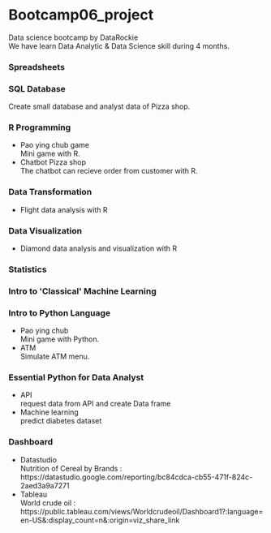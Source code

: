 # Bootcamp06_project
Data science bootcamp by DataRockie <br>
We have learn Data Analytic & Data Science skill during 4 months.


<h3> Spreadsheets </h3>

<h3> SQL Database </h3>
    Create small database and analyst data of Pizza shop.
    
<h3> R Programming </h3>
  <ul>
    <li>
      Pao ying chub game
    </li>
      Mini game with R. 
    <li>
      Chatbot Pizza shop
    </li>
      The chatbot can recieve order from customer with R.
  </ul>
  
<h3> Data Transformation </h3>
    <ul> 
        <li>
        Flight data analysis with R
        </li>
    </ul>

<h3> Data Visualization </h3>
    <ul>
        <li>
        Diamond data analysis and visualization with R
        </li>
    </ul>

<h3> Statistics </h3>
<h3> Intro to 'Classical' Machine Learning </h3>
<h3> Intro to Python Language </h3>
    <ul>
        <li>
        Pao ying chub
        </li>
        Mini game with Python.
        <li>
        ATM
        </li>
        Simulate ATM menu.
    </ul>
<h3> Essential Python for Data Analyst </h3>
    <ul>
        <li>
        API
        </li>
        request data from API and create Data frame
        <li>
        Machine learning
        </li>
        predict diabetes dataset
    </ul>
<h3> Dashboard </h3>
    <ul>
        <li>
        Datastudio
        </li>
        Nutrition of Cereal by Brands : https://datastudio.google.com/reporting/bc84cdca-cb55-471f-824c-2aed3a9a7271
         <li>
        Tableau
        </li>
        World crude oil : https://public.tableau.com/views/Worldcrudeoil/Dashboard1?:language=en-US&:display_count=n&:origin=viz_share_link
    </ul>


